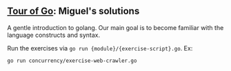 ## [Tour of Go](https://go.dev/tour/list): Miguel's solutions

A gentle introduction to golang. Our main goal is to become familiar with the language constructs and syntax.

Run the exercises via `go run {module}/{exercise-script}.go`. Ex:

```bash
go run concurrency/exercise-web-crawler.go
```
